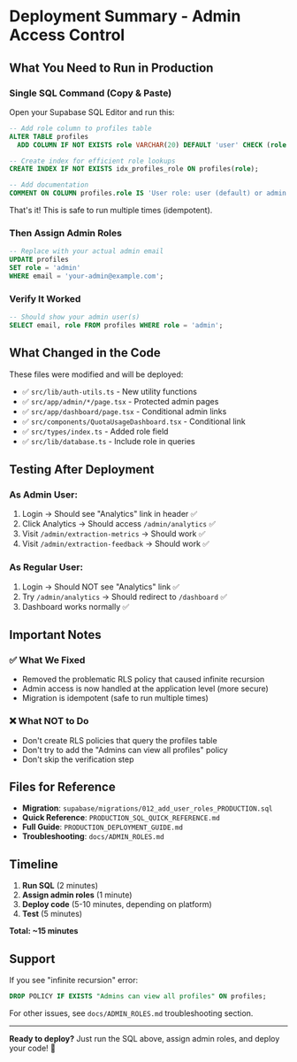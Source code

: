 # Deployment Summary - Admin Access Control

## What You Need to Run in Production

### Single SQL Command (Copy & Paste)

Open your Supabase SQL Editor and run this:

```sql
-- Add role column to profiles table
ALTER TABLE profiles 
  ADD COLUMN IF NOT EXISTS role VARCHAR(20) DEFAULT 'user' CHECK (role IN ('user', 'admin'));

-- Create index for efficient role lookups
CREATE INDEX IF NOT EXISTS idx_profiles_role ON profiles(role);

-- Add documentation
COMMENT ON COLUMN profiles.role IS 'User role: user (default) or admin (for dashboard access)';
```

That's it! This is safe to run multiple times (idempotent).

### Then Assign Admin Roles

```sql
-- Replace with your actual admin email
UPDATE profiles 
SET role = 'admin' 
WHERE email = 'your-admin@example.com';
```

### Verify It Worked

```sql
-- Should show your admin user(s)
SELECT email, role FROM profiles WHERE role = 'admin';
```

## What Changed in the Code

These files were modified and will be deployed:
- ✅ `src/lib/auth-utils.ts` - New utility functions
- ✅ `src/app/admin/*/page.tsx` - Protected admin pages
- ✅ `src/app/dashboard/page.tsx` - Conditional admin links
- ✅ `src/components/QuotaUsageDashboard.tsx` - Conditional link
- ✅ `src/types/index.ts` - Added role field
- ✅ `src/lib/database.ts` - Include role in queries

## Testing After Deployment

### As Admin User:
1. Login → Should see "Analytics" link in header ✅
2. Click Analytics → Should access `/admin/analytics` ✅
3. Visit `/admin/extraction-metrics` → Should work ✅
4. Visit `/admin/extraction-feedback` → Should work ✅

### As Regular User:
1. Login → Should NOT see "Analytics" link ✅
2. Try `/admin/analytics` → Should redirect to `/dashboard` ✅
3. Dashboard works normally ✅

## Important Notes

### ✅ What We Fixed
- Removed the problematic RLS policy that caused infinite recursion
- Admin access is now handled at the application level (more secure)
- Migration is idempotent (safe to run multiple times)

### ❌ What NOT to Do
- Don't create RLS policies that query the profiles table
- Don't try to add the "Admins can view all profiles" policy
- Don't skip the verification step

## Files for Reference

- **Migration**: `supabase/migrations/012_add_user_roles_PRODUCTION.sql`
- **Quick Reference**: `PRODUCTION_SQL_QUICK_REFERENCE.md`
- **Full Guide**: `PRODUCTION_DEPLOYMENT_GUIDE.md`
- **Troubleshooting**: `docs/ADMIN_ROLES.md`

## Timeline

1. **Run SQL** (2 minutes)
2. **Assign admin roles** (1 minute)
3. **Deploy code** (5-10 minutes, depending on platform)
4. **Test** (5 minutes)

**Total: ~15 minutes**

## Support

If you see "infinite recursion" error:
```sql
DROP POLICY IF EXISTS "Admins can view all profiles" ON profiles;
```

For other issues, see `docs/ADMIN_ROLES.md` troubleshooting section.

---

**Ready to deploy?** Just run the SQL above, assign admin roles, and deploy your code! 🚀

